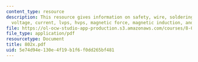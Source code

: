 ```yaml
---
content_type: resource
description: This resource gives information on safety, wire, soldering, multimeter,
  voltage, current, lvps, hvps, magnetic force, magnetic induction, and microwaves.
file: https://ol-ocw-studio-app-production.s3.amazonaws.com/courses/8-02x-physics-ii-electricity-magnetism-with-an-experimental-focus-spring-2005/5e74d94e130e4f19b1f6f0dd265bf481_802x.pdf
file_type: application/pdf
resourcetype: Document
title: 802x.pdf
uid: 5e74d94e-130e-4f19-b1f6-f0dd265bf481
---
```

